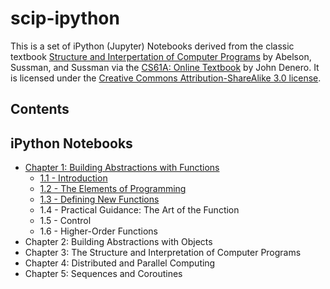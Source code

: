 # scip-ipython

This is a set of iPython (Jupyter) Notebooks derived from the classic textbook [Structure and Interpertation of Computer Programs](http://www-mitpress.mit.edu/sicp/full-text/book/book.html) by Abelson, Sussman, and Sussman via the [CS61A: Online Textbook](http://www-inst.eecs.berkeley.edu/~cs61a/sp12/book/) by John Denero. It is licensed under the [Creative Commons Attribution-ShareAlike 3.0 license](http://creativecommons.org/licenses/by-sa/3.0/).

## Contents

## iPython Notebooks
- [Chapter 1: Building Abstractions with Functions](Chapter_1_-_Building_Abstractions_with_Functions)
  - [1.1 - Introduction](Chapter_1_-_Building_Abstractions_with_Functions/1.1_Introduction.ipynb)
  - [1.2 - The Elements of Programming](Chapter_1_-_Building_Abstractions_with_Functions/1.2_The_Elements_of_Programming.ipynb)
  - [1.3 - Defining New Functions](Chapter_1_-_Building_Abstractions_with_Functions/1.3_Defining_New_Functions.ipynb)
  - 1.4 - Practical Guidance: The Art of the Function
  - 1.5 - Control
  - 1.6 - Higher-Order Functions
- Chapter 2: Building Abstractions with Objects
- Chapter 3: The Structure and Interpretation of Computer Programs
- Chapter 4: Distributed and Parallel Computing
- Chapter 5: Sequences and Coroutines
